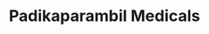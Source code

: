 ---
title: "Padikaparambil Medicals"
url: /ernakulam/padikaparambil-medicals/
shop: Sanitätshaus
---